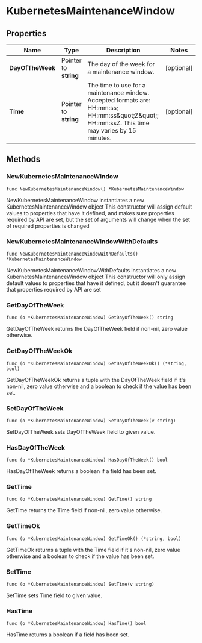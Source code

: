 # KubernetesMaintenanceWindow

## Properties

|Name | Type | Description | Notes|
|------------ | ------------- | ------------- | -------------|
|**DayOfTheWeek** | Pointer to **string** | The day of the week for a maintenance window. | [optional] |
|**Time** | Pointer to **string** | The time to use for a maintenance window. Accepted formats are: HH:mm:ss; HH:mm:ss\&quot;Z\&quot;; HH:mm:ssZ. This time may varies by 15 minutes. | [optional] |

## Methods

### NewKubernetesMaintenanceWindow

`func NewKubernetesMaintenanceWindow() *KubernetesMaintenanceWindow`

NewKubernetesMaintenanceWindow instantiates a new KubernetesMaintenanceWindow object
This constructor will assign default values to properties that have it defined,
and makes sure properties required by API are set, but the set of arguments
will change when the set of required properties is changed

### NewKubernetesMaintenanceWindowWithDefaults

`func NewKubernetesMaintenanceWindowWithDefaults() *KubernetesMaintenanceWindow`

NewKubernetesMaintenanceWindowWithDefaults instantiates a new KubernetesMaintenanceWindow object
This constructor will only assign default values to properties that have it defined,
but it doesn't guarantee that properties required by API are set

### GetDayOfTheWeek

`func (o *KubernetesMaintenanceWindow) GetDayOfTheWeek() string`

GetDayOfTheWeek returns the DayOfTheWeek field if non-nil, zero value otherwise.

### GetDayOfTheWeekOk

`func (o *KubernetesMaintenanceWindow) GetDayOfTheWeekOk() (*string, bool)`

GetDayOfTheWeekOk returns a tuple with the DayOfTheWeek field if it's non-nil, zero value otherwise
and a boolean to check if the value has been set.

### SetDayOfTheWeek

`func (o *KubernetesMaintenanceWindow) SetDayOfTheWeek(v string)`

SetDayOfTheWeek sets DayOfTheWeek field to given value.

### HasDayOfTheWeek

`func (o *KubernetesMaintenanceWindow) HasDayOfTheWeek() bool`

HasDayOfTheWeek returns a boolean if a field has been set.

### GetTime

`func (o *KubernetesMaintenanceWindow) GetTime() string`

GetTime returns the Time field if non-nil, zero value otherwise.

### GetTimeOk

`func (o *KubernetesMaintenanceWindow) GetTimeOk() (*string, bool)`

GetTimeOk returns a tuple with the Time field if it's non-nil, zero value otherwise
and a boolean to check if the value has been set.

### SetTime

`func (o *KubernetesMaintenanceWindow) SetTime(v string)`

SetTime sets Time field to given value.

### HasTime

`func (o *KubernetesMaintenanceWindow) HasTime() bool`

HasTime returns a boolean if a field has been set.



